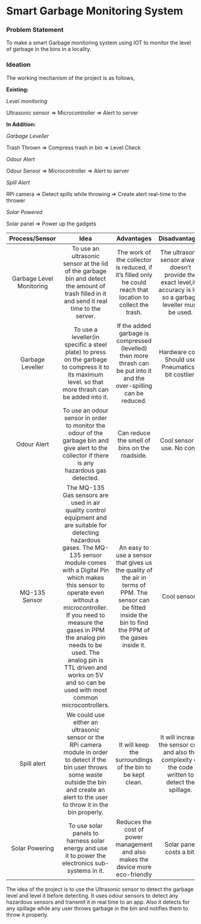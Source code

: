 # Smart Garbage Monitoring System

### Problem Statement
To make a smart Garbage monitoring system using IOT to monitor the level of garbage in the bins in a locality.

### Ideation
The working mechanism of the project is as follows,

**Existing:**

_Level monitoring_

Ultrasonic sensor => Microcontroller => Alert to server

**In Addition:**

_Garbage Leveller_

Trash Thrown => Compress trash in bin => Level Check
 
_Odour Alert_

Odour Sensor => Microcontroller => Alert to server

_Spill Alert_

RPi camera => Detect spills while throwing => Create alert real-time to the thrower

_Solar Powered_

Solar panel => Power up the gadgets
	


|Process/Sensor|Idea|Advantages|Disadvantages|
|:----:|:----:|:----:|:----:|
|Garbage Level Monitoring|To use an ultrasonic sensor at the lid of the garbage bin and detect the amount of trash filled in it and send it real time to the server.|The work of the collector is reduced, if it’s filled only he could reach that location to collect the trash.|The ultrasonic sensor always doesn’t provide the exact level,it’s accuracy is low so a garbage leveller must be used.|
|Garbage Leveller|To use a leveller(in specific a steel plate) to press on the garbage to compress it to its maximum level. so that more thrash can be added into it.|If the added garbage is compressed (levelled) then more thrash can be put into it and the over-spilling can be reduced.|Hardware cost. Should use Pneumatics a bit costlier.|
|Odour Alert|To use an odour sensor in order to monitor the odour of the garbage bin and give alert to the collector if there is any hazardous gas detected.|Can reduce the smell of bins on the roadside.|Cool sensor to use. No cons.|
|MQ-135 Sensor|The MQ-135 Gas sensors are used in air quality control equipment and are suitable for detecting hazardous gases. The MQ-135 sensor module comes with a Digital Pin which makes this sensor to operate even without a microcontroller. If you need to measure the gases in PPM the analog pin needs to be used. The analog pin is TTL driven and works on 5V and so can be used with most common microcontrollers.|An easy to use a sensor that gives us the quality of the air in terms of PPM. The sensor can be fitted inside the bin to find the PPM of the gases inside it.|Cool sensor!!|
|Spill alert|We could use either an ultrasonic sensor or the RPi camera module in order to detect if the bin user throws some waste outside the bin and create an alert to the user to throw it in the bin properly.|It will keep the surroundings of the bin to be kept clean.|It will increase the sensor cost and also the complexity of the code written to detect the spillage.|
|Solar Powering|To use solar panels to harness solar energy and use it to power the electronics sub-systems in it.| Reduces the cost of power management and also makes the device more eco-friendly|Solar panel costs a bit.|

The idea of the project is to use the Ultrasonic sensor to detect the garbage level and level it before detecting. It uses odour sensors to detect any hazardous sensors and transmit it in real time to an app. Also it detects for any spillage while any user throws garbage in the bin and notifies them to throw it properly. 
